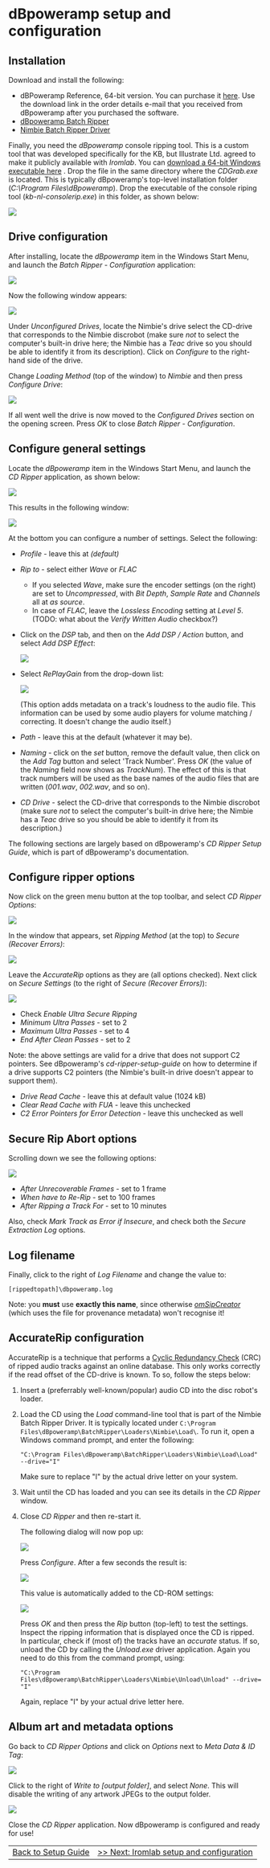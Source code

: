 # dBpoweramp setup and configuration

## Installation

Download and install the following:

* dBPoweramp Reference, 64-bit version. You can purchase it [here](https://www.dbpoweramp.com/purchase.htm). Use the download link in the order details e-mail that you received from dBpoweramp after you purchased the software. 
* [dBpoweramp Batch Ripper](https://www.dbpoweramp.com/install/dBpoweramp-Batch-Ripper.exe)
* [Nimbie Batch Ripper Driver](https://www.dbpoweramp.com/install/dBpoweramp-Batch-Ripper-Nimbie.exe)

Finally, you need the *dBpoweramp* console ripping tool. This is a custom tool that was developed specifically for the KB, but Illustrate Ltd. agreed to make it publicly available with *Iromlab*. You can [download a 64-bit Windows executable here](https://github.com/KBNLresearch/iromlab/raw/master/dBpowerampconsolerip/kb-nl-consolerip.exe) . Drop the file in the same directory where the *CDGrab.exe* is located.  This is typically dBpoweramp's top-level installation folder (*C:\Program Files\dBpoweramp*). Drop the executable of the console riping tool (*kb-nl-consolerip.exe*) in this folder, as shown below:

![](./img/dbpaCLI.png)

## Drive configuration

After installing, locate the *dBpoweramp* item in the Windows Start Menu, and launch the *Batch Ripper - Configuration* application:

![](./img/dbpaBatchripperConfig.png)

Now the following window appears:

![](./img/dbpaBatchripperConfig2.png)
    
Under *Unconfigured Drives*, locate the Nimbie's drive select the CD-drive that corresponds to the Nimbie discrobot (make sure *not* to select the computer's built-in drive here; the Nimbie has a *Teac* drive so you should be able to identify it from its description). Click on *Configure* to the right-hand side of the drive.

Change *Loading Method* (top of the window) to *Nimbie* and then press *Configure Drive*:

![](./img/dbpaBatchripperConfig3.png)

If all went well the drive is now moved to the *Configured Drives* section on the opening screen. Press *OK* to close *Batch Ripper - Configuration*.

## Configure general settings

Locate the *dBpoweramp* item in the Windows Start Menu, and launch the *CD Ripper* application, as shown below: 

![](./img/dbpaCDripper.png)

This results in the following window:

![](./img/dbpaCDRipperWindow.png)

At the bottom you can configure a number of settings. Select the following:

* *Profile* - leave this at *(default)*
* *Rip to* - select either  *Wave* or *FLAC*
    * If you selected *Wave*, make sure the encoder settings (on the right) are set to *Uncompressed*, with *Bit Depth*, *Sample Rate* and *Channels* all at *as source*.
    * In case of *FLAC*, leave the *Lossless Encoding* setting at *Level 5*. (TODO: what about the *Verify Written Audio* checkbox?)
* Click on the *DSP* tab, and then on the *Add DSP / Action* button, and select *Add DSP Effect*:

    ![](./img/dbpaDSP1.png)
* Select *RePlayGain* from the drop-down list:

    ![](./img/dbpaReplayGain.png)
    
    (This option adds metadata on a track's loudness to the audio file. This information can be used by some audio players for volume matching / correcting. It doesn't change the audio itself.)
* *Path* - leave this at the default (whatever it may be).
* *Naming* - click on the *set* button, remove the default value, then click on the *Add Tag* button and select 'Track Number'. Press *OK* (the value of the *Naming* field now shows as *TrackNum*). The effect of this is that track numbers will be used as the base names of the audio files that are written (*001.wav*, *002.wav*, and so on).
* *CD Drive* - select the CD-drive that corresponds to the Nimbie discrobot (make sure *not* to select the computer's built-in drive here; the Nimbie has a *Teac* drive so you should be able to identify it from its description.)

The following sections are largely based on dBpoweramp's *CD Ripper Setup Guide*, which is part of dBpoweramp's documentation.

## Configure ripper options

Now click on the green menu button at the top toolbar, and select *CD Ripper Options*:

![](./img/dbpaRipperOptions.png)

In the window that appears, set *Ripping  Method* (at the top) to *Secure (Recover Errors)*:

![](./img/dbpaRipperOptions2.png)

Leave the *AccurateRip* options as they are (all options checked). Next click on *Secure Settings* (to the right of *Secure (Recover Errors)*):

![](./img/dbpaSecureOptions.png)

* Check *Enable Ultra Secure Ripping*
* *Minimum Ultra Passes* - set to 2 
* *Maximum Ultra Passes* - set to 4
*  *End After Clean Passes* - set to 2

Note: the above settings are valid for a drive that does not support C2 pointers. See dBpoweramp's *cd-ripper-setup-guide* on how to determine if a drive supports C2 pointers (the Nimbie's built-in drive doesn't appear to support them).

* *Drive Read Cache* - leave this at default value (1024 kB)
* *Clear Read Cache with FUA* - leave this unchecked
* *C2 Error Pointers for Error Detection* - leave this unchecked as well

## Secure Rip Abort options

Scrolling down we see the following options:

![](./img/dbpaSecureRipAbort.png)

* *After Unrecoverable Frames* - set to 1 frame
* *When have to Re-Rip* - set to 100 frames
* *After Ripping a Track For* - set to 10 minutes

Also, check *Mark Track as Error if Insecure*, and check both the *Secure Extraction Log* options. 

## Log filename

Finally, click to the right of *Log Filename* and change the value to:

    [rippedtopath]\dbpoweramp.log

Note: you **must** use **exactly this name**, since otherwise [*omSipCreator*](https://github.com/KBNLresearch/omSipCreator) (which uses the file for provenance metadata) won't recognise it!
    
## AccurateRip configuration

AccurateRip is a technique that performs a [Cyclic Redundancy Check](https://en.wikipedia.org/wiki/Cyclic_redundancy_check) (CRC) of ripped audio tracks against an online database. This only works correctly if the read offset of the CD-drive is known. To so, follow the steps below:

1. Insert a (preferrably well-known/popular) audio CD into the disc robot's loader.
2. Load the CD using the *Load* command-line tool that is part of the Nimbie Batch Ripper Driver. It is typically located under `C:\Program Files\dBpoweramp\BatchRipper\Loaders\Nimbie\Load\`. To run it, open a Windows command prompt, and enter the following:

    `"C:\Program Files\dBpoweramp\BatchRipper\Loaders\Nimbie\Load\Load" --drive="I"`

    Make sure to replace "I" by the actual drive letter on your system.

3. Wait until the CD has loaded and you can see its details in the *CD Ripper* window.
4. Close *CD Ripper* and then re-start it.

    The following dialog will now pop up:

    ![](./img/dbpaAccurateRip.png)

    Press *Configure*. After a few seconds the result is:

    ![](./img/dbpaAccurateRip2.png)

    This value is automatically added to the CD-ROM settings:

    ![](./img/dbpaAccurateRip3.png)

    Press *OK* and then press the *Rip* button (top-left) to test the settings. Inspect the ripping information that is displayed once the CD is ripped. In particular, check if (most of) the tracks have an *accurate* status. If so, unload the CD by calling the *Unload.exe* driver application. Again you need to do this from the command prompt, using:

    `"C:\Program Files\dBpoweramp\BatchRipper\Loaders\Nimbie\Unload\Unload" --drive= "I"`
    
    Again, replace "I" by your actual drive letter here.

## Album art and metadata options

Go back to *CD Ripper Options* and click on *Options* next to *Meta Data & ID Tag*:

![](./img/dbpaMetaID.png)

Click to the right of *Write to [output folder]*, and select *None*. This will disable the writing of any artwork JPEGs to the output folder.

![](./img/dbpaAlbumArt.png)

Close the *CD Ripper* application. Now dBpoweramp is configured and ready for use! 


| | |
|:--|:--|
|[Back to Setup Guide](./setupGuide.md)|[>> Next: Iromlab setup and configuration](./setupIromlab.md)|

